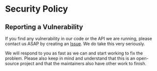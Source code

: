 # Security Policy

## Reporting a Vulnerability

If you find any vulnerability in our code or the API we are running, please
contact us ASAP by creating an
[Issue](https://github.com/nandlabs/golly-azure/issues/new/choose). We do take
this very seriously.

We will respond to you as fast as we can and start working to fix the problem.
Please also keep in mind and understand that this is an open-source project and
that the maintainers also have other work to finish.
